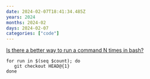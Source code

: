 ```yaml
---
date: 2024-02-07T18:41:34.485Z
years: 2024
months: 2024-02
days: 2024-02-07
categories: ["code"]
---
```

[Is there a better way to run a command N times in bash?](https://stackoverflow.com/questions/3737740/is-there-a-better-way-to-run-a-command-n-times-in-bash)

```
for run in $(seq $count); do
   git checkout HEAD@{1}
done
```

